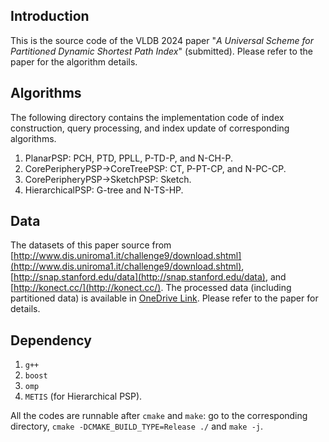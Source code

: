 ## Introduction
This is the source code of the VLDB 2024 paper "*A Universal Scheme for Partitioned Dynamic Shortest Path Index*" (submitted). Please refer to the paper for the algorithm details.

## Algorithms

The following directory contains the implementation code of index construction, query processing, and index update of corresponding algorithms.

1. PlanarPSP: PCH, PTD, PPLL, P-TD-P, and N-CH-P.
1. CorePeripheryPSP->CoreTreePSP: CT, P-PT-CP, and N-PC-CP.
1. CorePeripheryPSP->SketchPSP: Sketch.
1. HierarchicalPSP: G-tree and N-TS-HP.

## Data
The datasets of this paper source from [http://www.dis.uniroma1.it/challenge9/download.shtml](http://www.dis.uniroma1.it/challenge9/download.shtml), [http://snap.stanford.edu/data](http://snap.stanford.edu/data), and [http://konect.cc/](http://konect.cc/). The processed data (including partitioned data) is available in [OneDrive Link](https://hkustgz-my.sharepoint.com/:f:/g/personal/xzhouby_connect_hkust-gz_edu_cn/EkEOQqUbSMZKioVFPdUvJisBSvhvzn0dR-ubJtpt7pmX5A?e=UWolbO). Please refer to the paper for details.


## Dependency

1. `g++` 
2. `boost`
3. `omp`
1. `METIS` (for Hierarchical PSP).

All the codes are runnable after `cmake` and `make`: go to the corresponding directory, `cmake -DCMAKE_BUILD_TYPE=Release ./` and `make -j`.

